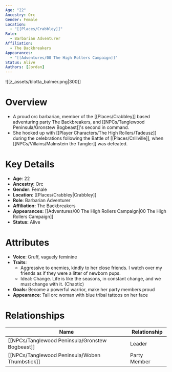```yaml
---
Age: "22"
Ancestry: Orc
Gender: Female
Location:
  - "[[Places/Crabbley]]"
Role:
  - Barbarian Adventurer
Affiliation:
  - The Backbreakers
Appearances:
  - "[[Adventures/00 The High Rollers Campaign]]"
Status: Alive
Authors: [Jordan]
---
```

![[z_assets/blotta_balmer.png|300]]

# Overview
- A proud orc barbarian, member of the [[Places/Crabbley]] based adventuring party The Backbreakers, and [[NPCs/Tanglewood Peninsula/Gronstew Bogbeast]]'s second in command.
- She hooked up with [[Player Characters/The High Rollers/Tadeusz]] during the celebrations following the Battle of [[Places/Crillville]], when [[NPCs/Villains/Malmstein the Tangler]] was defeated.

# Key Details
- **Age**: 22
- **Ancestry**: Orc
- **Gender**: Female
- **Location**: [[Places/Crabbley\|Crabbley]]
- **Role**: Barbarian Adventurer
- **Affiliation:** The Backbreakers
- **Appearances:** [[Adventures/00 The High Rollers Campaign\|00 The High Rollers Campaign]]
- **Status:** Alive

# Attributes
- **Voice**: Gruff, vaguely feminine
- **Traits**: 
	- Aggressive to enemies, kindly to her close friends. I watch over my friends as if they were a litter of newborn pups.
	- Ideal: Change. Life is like the seasons, in constant change, and we must change with it. (Chaotic)
- **Goals:** Become a powerful warrior, make her party members proud
- **Appearance**: Tall orc woman with blue tribal tattoos on her face

# Relationships

| Name                  | Relationship |
| --------------------- | ------------ |
| [[NPCs/Tanglewood Peninsula/Gronstew Bogbeast]] | Leader       |
| [[NPCs/Tanglewood Peninsula/Woben Thumbstick]]  | Party Member |
